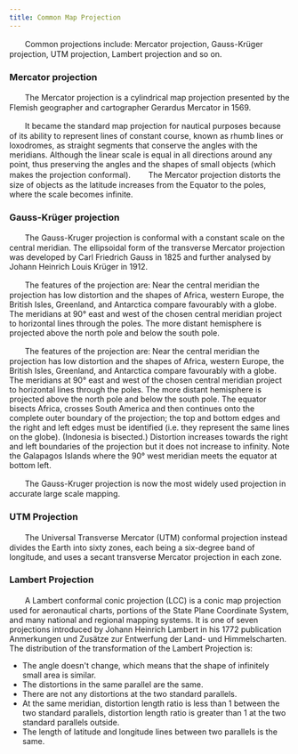 ```yaml
---
title: Common Map Projection
---
```


　　Common projections include: Mercator projection, Gauss-Krüger projection, UTM projection, Lambert projection and so on.

### Mercator projection

　　The Mercator projection is a cylindrical map projection presented by the Flemish geographer and cartographer Gerardus Mercator in 1569. 

　　It became the standard map projection for nautical purposes because of its ability to represent lines of constant course, known as rhumb lines or loxodromes, as straight segments that conserve the angles with the meridians. Although the linear scale is equal in all directions around any point, thus preserving the angles and the shapes of small objects (which makes the projection conformal).
　　The Mercator projection distorts the size of objects as the latitude increases from the Equator to the poles, where the scale becomes infinite. 

### Gauss-Krüger projection

　　The Gauss-Kruger projection is conformal with a constant scale on the central meridian. The ellipsoidal form of the transverse Mercator projection was developed by Carl Friedrich Gauss in 1825 and further analysed by Johann Heinrich Louis Krüger in 1912. 

　　The features of the projection are: Near the central meridian the projection has low distortion and the shapes of Africa, western Europe, the British Isles, Greenland, and Antarctica compare favourably with a globe. The meridians at 90° east and west of the chosen central meridian project to horizontal lines through the poles. The more distant hemisphere is projected above the north pole and below the south pole.

　　The features of the projection are: Near the central meridian the projection has low distortion and the shapes of Africa, western Europe, the British Isles, Greenland, and Antarctica compare favourably with a globe. The meridians at 90° east and west of the chosen central meridian project to horizontal lines through the poles. The more distant hemisphere is projected above the north pole and below the south pole. The equator bisects Africa, crosses South America and then continues onto the complete outer boundary of the projection; the top and bottom edges and the right and left edges must be identified (i.e. they represent the same lines on the globe). (Indonesia is bisected.) Distortion increases towards the right and left boundaries of the projection but it does not increase to infinity. Note the Galapagos Islands where the 90° west meridian meets the equator at bottom left.

　　The Gauss-Kruger projection is now the most widely used projection in accurate large scale mapping.

### UTM Projection

　　The Universal Transverse Mercator (UTM) conformal projection instead divides the Earth into sixty zones, each being a six-degree band of longitude, and uses a secant transverse Mercator projection in each zone.

### Lambert Projection

　　A Lambert conformal conic projection (LCC) is a conic map projection used for aeronautical charts, portions of the State Plane Coordinate System, and many national and regional mapping systems. It is one of seven projections introduced by Johann Heinrich Lambert in his 1772 publication Anmerkungen und Zusätze zur Entwerfung der Land- und Himmelscharten. The distribution of the transformation of the Lambert Projection is:

-   The angle doesn't change, which means that the shape of infinitely small area is similar.
-   The distortions in the same parallel are the same.
-   There are not any distortions at the two standard parallels.
-   At the same meridian, distortion length ratio is less than 1 between the two standard parallels, distortion length ratio is greater than 1 at the two standard parallels outside.
-   The length of latitude and longitude lines between two parallels is the same.

　　


